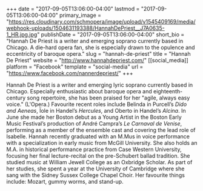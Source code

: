 +++
date = "2017-09-05T13:06:00-04:00"
lastmod = "2017-09-05T13:06:00-04:00"
primary_image = "https://res.cloudinary.com/schmopera/image/upload/v1545409169/media/webhook-uploads/1504631193388/HannahDePriest__J7A0635-1_HR.jpg.jpg"
publishDate = "2017-09-05T13:06:00-04:00"
short_bio = "Hannah De Priest is a writer and emerging soprano currently based in Chicago. A die-hard opera fan, she is especially drawn to the opulence and eccentricity of baroque opera."
slug = "hannah-de-priest"
title = "Hannah De Priest"
website = "http://www.hannahdepriest.com/"
[[social_media]]
platform = "Facebook"
template = "social-media"
url = "https://www.facebook.com/nannerdepriest/"
+++

Hannah De Priest is a writer and emerging lyric soprano currently based in Chicago. Especially enthusiastic about baroque opera and eighteenth-century song repertoire, she has been praised for her "agile, always easy voice." (L'Opera.) Favourite recent roles include  Belinda in Purcell’s *Dido and Aeneas*, Ïole in Handel’s *Hercules*, and Oberto in Handel’s *Alcina*. In June she made her Boston debut as a Young Artist in the Boston Early Music Festival’s production of André Campra’s *Le Carnaval de Venise*, performing as a member of the ensemble cast and covering the lead role of Isabelle. Hannah recently graduated with an M.Mus in voice performance with a specialization in early music from McGill University. She also holds an M.A. in historical performance practice from Case Western University, focusing her final lecture-recital on the pre-Schubert ballad tradition. She studied music at William Jewell College as an Oxbridge Scholar. As part of her studies, she spent a year at the University of Cambridge where she sang with the Sidney Sussex College Chapel Choir. Her favourite things include: Mozart, gummy worms, and stand-up.
